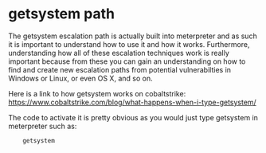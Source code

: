 # getsystem path

The getsystem escalation path is actually built into meterpreter and as such it is important to understand how to use it and how it works. Furthermore, understanding how all of these escalation techniques work is really important because from these you can gain an understanding on how to find and create new escalation paths from potential vulnerabilties in Windows or Linux, or even OS X, and so on.

Here is a link to how getsystem works on cobaltstrike:
https://www.cobaltstrike.com/blog/what-happens-when-i-type-getsystem/

The code to activate it is pretty obvious as you would just type getsystem in meterpreter such as:
```
    getsystem
```

